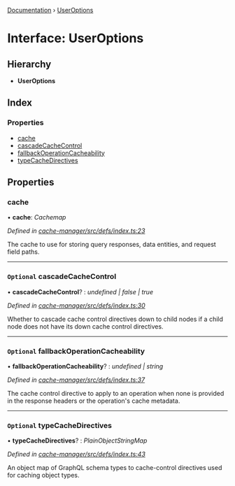 [Documentation](../README.md) › [UserOptions](useroptions.md)

# Interface: UserOptions

## Hierarchy

* **UserOptions**

## Index

### Properties

* [cache](useroptions.md#cache)
* [cascadeCacheControl](useroptions.md#optional-cascadecachecontrol)
* [fallbackOperationCacheability](useroptions.md#optional-fallbackoperationcacheability)
* [typeCacheDirectives](useroptions.md#optional-typecachedirectives)

## Properties

###  cache

• **cache**: *Cachemap*

*Defined in [cache-manager/src/defs/index.ts:23](https://github.com/badbatch/graphql-box/blob/9b69bf3/packages/cache-manager/src/defs/index.ts#L23)*

The cache to use for storing query responses, data entities,
and request field paths.

___

### `Optional` cascadeCacheControl

• **cascadeCacheControl**? : *undefined | false | true*

*Defined in [cache-manager/src/defs/index.ts:30](https://github.com/badbatch/graphql-box/blob/9b69bf3/packages/cache-manager/src/defs/index.ts#L30)*

Whether to cascade cache control directives down to
child nodes if a child node does not have its down
cache control directives.

___

### `Optional` fallbackOperationCacheability

• **fallbackOperationCacheability**? : *undefined | string*

*Defined in [cache-manager/src/defs/index.ts:37](https://github.com/badbatch/graphql-box/blob/9b69bf3/packages/cache-manager/src/defs/index.ts#L37)*

The cache control directive to apply to an operation
when none is provided in the response headers or the
operation's cache metadata.

___

### `Optional` typeCacheDirectives

• **typeCacheDirectives**? : *PlainObjectStringMap*

*Defined in [cache-manager/src/defs/index.ts:43](https://github.com/badbatch/graphql-box/blob/9b69bf3/packages/cache-manager/src/defs/index.ts#L43)*

An object map of GraphQL schema types to cache-control
directives used for caching object types.
